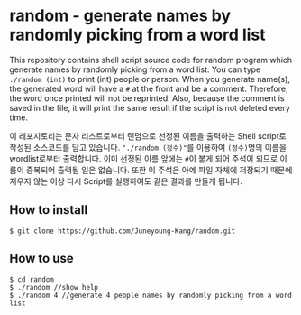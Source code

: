 # random - generate names by randomly picking from a word list
This repository contains shell script source code for random program which generate names by randomly picking from a word list.
You can type ```./random (int)``` to print (int) people or person. When you generate name(s), the generated word will have a ```#``` at the front and be a comment. Therefore, the word once printed will not be reprinted.
Also, because the comment is saved in the file, it will print the same result if the script is not deleted every time.

이 레포지토리는 문자 리스트로부터 랜덤으로 선정된 이름을 출력하는 Shell script로 작성된 소스코드를 담고 있습니다.
```"./random (정수)"```를 이용하여 ```(정수)```명의 이름을 wordlist로부터 출력합니다. 이미 선정된 이름 앞에는 ```#```이 붙게 되어 주석이 되므로 이름이 중복되어 출력될 일은 없습니다. 또한 이 주석은 아예 파일 자체에 저장되기 때문에 지우지 않는 이상 다시 Script를 실행하여도 같은 결과를 만들게 됩니다.

## How to install
```
$ git clone https://github.com/Juneyoung-Kang/random.git
```

## How to use
```
$ cd random
$ ./random //show help
$ ./random 4 //generate 4 people names by randomly picking from a word list
```

